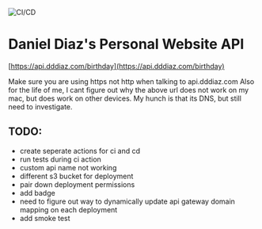 ![CI/CD](https://github.com/dddiaz/api.dddiaz.com/workflows/CI/CD/badge.svg)

# Daniel Diaz's Personal Website API

[https://api.dddiaz.com/birthday](https://api.dddiaz.com/birthday)

Make sure you are using https not http when talking to api.dddiaz.com
Also for the life of me, I cant figure out why the above url does not work on my mac, but does work on other devices. My hunch is that its DNS, but still need to investigate.

## TODO:
- create seperate actions for ci and cd
- run tests during ci action
- custom api name not working
- different s3 bucket for deployment
- pair down deployment permissions
- add badge
- need to figure out way to dynamically update api gateway domain mapping on each deployment
- add smoke test